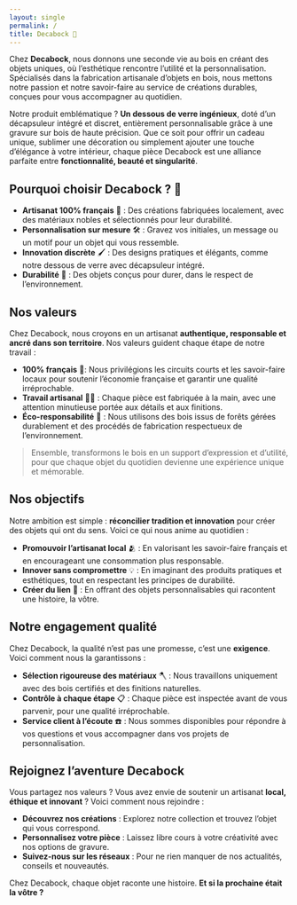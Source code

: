 ```yaml
---
layout: single
permalink: /
title: Decabock 🌱
---
```


Chez **Decabock**, nous donnons une seconde vie au bois en créant des objets uniques, où l’esthétique rencontre l’utilité et la personnalisation. Spécialisés dans la fabrication artisanale d’objets en bois, nous mettons notre passion et notre savoir-faire au service de créations durables, conçues pour vous accompagner au quotidien.

Notre produit emblématique ? **Un dessous de verre ingénieux**, doté d’un décapsuleur intégré et discret, entièrement personnalisable grâce à une gravure sur bois de haute précision. Que ce soit pour offrir un cadeau unique, sublimer une décoration ou simplement ajouter une touche d’élégance à votre intérieur, chaque pièce Decabock est une alliance parfaite entre **fonctionnalité, beauté et singularité**.

## Pourquoi choisir Decabock ? 🤔​

- **Artisanat 100% français** 🏡 : Des créations fabriquées localement, avec des matériaux nobles et sélectionnés pour leur durabilité.
- **Personnalisation sur mesure** ​🛠️​ : Gravez vos initiales, un message ou un motif pour un objet qui vous ressemble.      
- **Innovation discrète** 🖌️ : Des designs pratiques et élégants, comme notre dessous de verre avec décapsuleur intégré.
- **Durabilité** 💪 : Des objets conçus pour durer, dans le respect de l’environnement.

## Nos valeurs

Chez Decabock, nous croyons en un artisanat **authentique, responsable et ancré dans son territoire**. Nos valeurs guident chaque étape de notre travail :

- **100% français** 🏡​: Nous privilégions les circuits courts et les savoir-faire locaux pour soutenir l’économie française et garantir une qualité irréprochable.
- **Travail artisanal** 👷‍♂️​ : Chaque pièce est fabriquée à la main, avec une attention minutieuse portée aux détails et aux finitions.
- **Éco-responsabilité** 🌱 : Nous utilisons des bois issus de forêts gérées durablement et des procédés de fabrication respectueux de l’environnement.

> Ensemble, transformons le bois en un support d’expression et d’utilité, pour que chaque objet du quotidien devienne une expérience unique et mémorable.

## Nos objectifs

Notre ambition est simple : **réconcilier tradition et innovation** pour créer des objets qui ont du sens. Voici ce qui nous anime au quotidien :

- **Promouvoir l’artisanat local** 🫂 : En valorisant les savoir-faire français et en encourageant une consommation plus responsable.
- **Innover sans compromettre** 💡 : En imaginant des produits pratiques et esthétiques, tout en respectant les principes de durabilité.
- **Créer du lien** 🔗​ : En offrant des objets personnalisables qui racontent une histoire, la vôtre.

## Notre engagement qualité

Chez Decabock, la qualité n’est pas une promesse, c’est une **exigence**. Voici comment nous la garantissons :

- **Sélection rigoureuse des matériaux** 🪓​ : Nous travaillons uniquement avec des bois certifiés et des finitions naturelles.
- **Contrôle à chaque étape** 📋 : Chaque pièce est inspectée avant de vous parvenir, pour une qualité irréprochable.
- **Service client à l’écoute** ☎️ : Nous sommes disponibles pour répondre à vos questions et vous accompagner dans vos projets de personnalisation.

## Rejoignez l’aventure Decabock

Vous partagez nos valeurs ? Vous avez envie de soutenir un artisanat **local, éthique et innovant** ? Voici comment nous rejoindre :

- **Découvrez nos créations** : Explorez notre collection et trouvez l’objet qui vous correspond.
- **Personnalisez votre pièce** : Laissez libre cours à votre créativité avec nos options de gravure.
- **Suivez-nous sur les réseaux** : Pour ne rien manquer de nos actualités, conseils et nouveautés.

Chez Decabock, chaque objet raconte une histoire. **Et si la prochaine était la vôtre ?**

